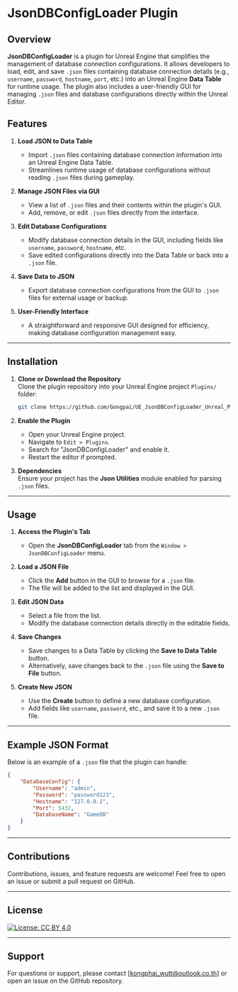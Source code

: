 # JsonDBConfigLoader Plugin

## Overview

**JsonDBConfigLoader** is a plugin for Unreal Engine that simplifies the management of database connection configurations. It allows developers to load, edit, and save `.json` files containing database connection details (e.g., `username`, `password`, `hostname`, `port`, etc.) into an Unreal Engine **Data Table** for runtime usage. The plugin also includes a user-friendly GUI for managing `.json` files and database configurations directly within the Unreal Editor.

## Features

1. **Load JSON to Data Table**  
   - Import `.json` files containing database connection information into an Unreal Engine Data Table.  
   - Streamlines runtime usage of database configurations without reading `.json` files during gameplay.

2. **Manage JSON Files via GUI**  
   - View a list of `.json` files and their contents within the plugin's GUI.  
   - Add, remove, or edit `.json` files directly from the interface.

3. **Edit Database Configurations**  
   - Modify database connection details in the GUI, including fields like `username`, `password`, `hostname`, etc.  
   - Save edited configurations directly into the Data Table or back into a `.json` file.

4. **Save Data to JSON**  
   - Export database connection configurations from the GUI to `.json` files for external usage or backup.

5. **User-Friendly Interface**  
   - A straightforward and responsive GUI designed for efficiency, making database configuration management easy.

---

## Installation

1. **Clone or Download the Repository**  
   Clone the plugin repository into your Unreal Engine project `Plugins/` folder:  
   ```bash
   git clone https://github.com/Gongpai/UE_JsonDBConfigLoader_Unreal_Plugin.git
   ```

2. **Enable the Plugin**  
   - Open your Unreal Engine project.  
   - Navigate to `Edit > Plugins`.  
   - Search for "JsonDBConfigLoader" and enable it.  
   - Restart the editor if prompted.

3. **Dependencies**  
   Ensure your project has the **Json Utilities** module enabled for parsing `.json` files.

---

## Usage

1. **Access the Plugin's Tab**  
   - Open the **JsonDBConfigLoader** tab from the `Window > JsonDBConfigLoader` menu.

2. **Load a JSON File**  
   - Click the **Add** button in the GUI to browse for a `.json` file.  
   - The file will be added to the list and displayed in the GUI.

3. **Edit JSON Data**  
   - Select a file from the list.  
   - Modify the database connection details directly in the editable fields.

4. **Save Changes**  
   - Save changes to a Data Table by clicking the **Save to Data Table** button.  
   - Alternatively, save changes back to the `.json` file using the **Save to File** button.

5. **Create New JSON**  
   - Use the **Create** button to define a new database configuration.  
   - Add fields like `username`, `password`, etc., and save it to a new `.json` file.

---

## Example JSON Format

Below is an example of a `.json` file that the plugin can handle:

```json
{
    "DatabaseConfig": {
        "Username": "admin",
        "Password": "password123",
        "Hostname": "127.0.0.1",
        "Port": 5432,
        "DatabaseName": "GameDB"
    }
}
```

---

## Contributions

Contributions, issues, and feature requests are welcome! Feel free to open an issue or submit a pull request on GitHub.

---

## License

[![License: CC BY 4.0](https://licensebuttons.net/l/by/4.0/80x15.png)](http://creativecommons.org/licenses/by/4.0/)

---

## Support

For questions or support, please contact [kongphai_wutt@outlook.co.th] or open an issue on the GitHub repository.
